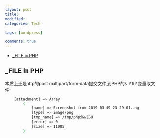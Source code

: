 ```yaml
---
layout: post
title:
modified:
categories: Tech
 
tags: [wordpress]

comments: true
---
```


<!-- TOC -->

- [_FILE in PHP](#_file-in-php)

<!-- /TOC -->


## _FILE in PHP
本质上还是http的post multipart/form-data提交文件,到PHP的`$_FILE`变量取文件:

```sh
    [attachment] => Array
        (
            [name] => Screenshot from 2019-03-09 23-29-01.png
            [type] => image/png
            [tmp_name] => /tmp/phpdGwZGU
            [error] => 0
            [size] => 11005
        )
```
